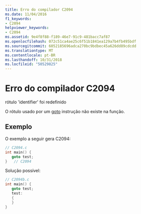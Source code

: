 ```yaml
---
title: Erro do compilador C2094
ms.date: 11/04/2016
f1_keywords:
- C2094
helpviewer_keywords:
- C2094
ms.assetid: 9e4f8f88-f189-46e7-91c9-481bacc7af87
ms.openlocfilehash: 072c51ca4ae25c6f51b1841ea129a7b4fb495bdf
ms.sourcegitcommit: 6052185696adca270bc9bdbec45a626dd89cdcdd
ms.translationtype: MT
ms.contentlocale: pt-BR
ms.lasthandoff: 10/31/2018
ms.locfileid: "50529825"
---
```

# <a name="compiler-error-c2094"></a>Erro do compilador C2094

rótulo 'identifier' foi redefinido

O rótulo usado por um [goto](../../cpp/goto-statement-cpp.md) instrução não existe na função.

## <a name="example"></a>Exemplo

O exemplo a seguir gera C2094:

```cpp
// C2094.c
int main() {
   goto test;
}   // C2094
```

Solução possível:

```cpp
// C2094b.c
int main() {
   goto test;
   test:
   {
   }
}
```